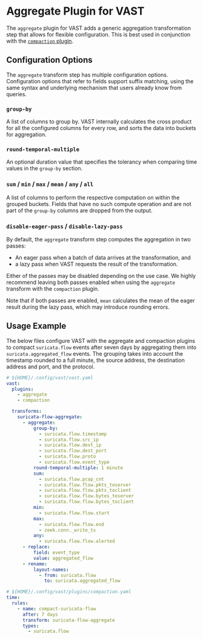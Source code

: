 # Aggregate Plugin for VAST

The `aggregate` plugin for VAST adds a generic aggregation transformation step
that allows for flexible configuration. This is best used in conjunction with
the [`compaction` plugin][docs-compaction].

[docs-compaction]: https://docs.tenzir.com/vast/features/compaction

## Configuration Options

The `aggregate` transform step has multiple configuration options. Configuration
options that refer to fields support suffix matching, using the same syntax and
underlying mechanism that users already know from queries.

### `group-by`

A list of columns to group by. VAST internally calculates the cross product for
all the configured columns for every row, and sorts the data into buckets for
aggregation.

### `round-temporal-multiple`

An optional duration value that specifies the tolerancy when comparing time
values in the `group-by` section.

### `sum` / `min` / `max` / `mean` / `any` / `all`

A list of columns to perform the respective computation on within the grouped
buckets. Fields that have no such compute operation and are not part of the
`group-by` columns are dropped from the output.

### `disable-eager-pass` / `disable-lazy-pass`

By default, the `aggregate` transform step computes the aggregation in two
passes:
- An eager pass when a batch of data arrives at the transformation, and
- a lazy pass when VAST requests the result of the transformation.

Either of the passes may be disabled depending on the use case. We highly
recommend leaving both passes enabled when using the `aggregate` transform with
the `compaction` plugin.

Note that if both passes are enabled, `mean` calculates the mean of the eager
result during the lazy pass, which may introduce rounding errors.

## Usage Example

The below files configure VAST with the aggregate and compaction plugins to
compact `suricata.flow` events after seven days by aggregating them into
`suricata.aggregated_flow` events. The grouping takes into account the timestamp
rounded to a full minute, the source address, the destination address and port,
and the protocol.

```yaml
# ${HOME}/.config/vast/vast.yaml
vast:
  plugins:
    - aggregate
    - compaction

  transforms:
    suricata-flow-aggregate:
      - aggregate:
          group-by:
            - suricata.flow.timestamp
            - suricata.flow.src_ip
            - suricata.flow.dest_ip
            - suricata.flow.dest_port
            - suricata.flow.proto
            - suricata.flow.event_type
          round-temporal-multiple: 1 minute
          sum:
            - suricata.flow.pcap_cnt
            - suricata.flow.flow.pkts_toserver
            - suricata.flow.flow.pkts_toclient
            - suricata.flow.flow.bytes_toserver
            - suricata.flow.flow.bytes_toclient
          min:
            - suricata.flow.flow.start
          max:
            - suricata.flow.flow.end
            - zeek.conn._write_ts
          any:
            - suricata.flow.flow.alerted
      - replace:
          field: event_type
          value: aggregated_flow
      - rename:
          layout-names:
            - from: suricata.flow
              to: suricata.aggregated_flow
```

```yaml
# ${HOME}/.config/vast/plugins/compaction.yaml
time:
  rules:
    - name: compact-suricata-flow
      after: 7 days
      transform: suricata-flow-aggregate
      types:
        - suricata.flow
```
